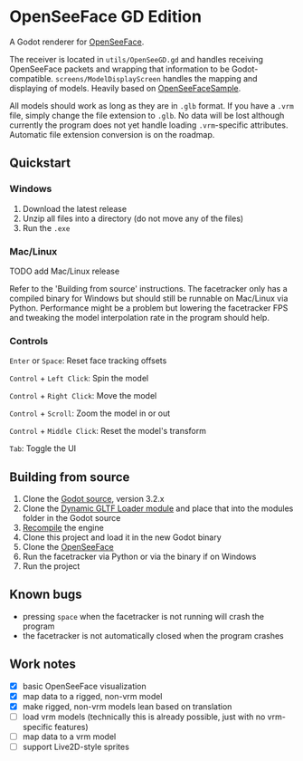 # OpenSeeFace GD Edition

A Godot renderer for [OpenSeeFace](https://github.com/emilianavt/OpenSeeFace).

The receiver is located in `utils/OpenSeeGD.gd` and handles receiving OpenSeeFace packets and wrapping that information to be Godot-compatible. `screens/ModelDisplayScreen` handles the mapping and displaying of models. Heavily based on [OpenSeeFaceSample](https://github.com/emilianavt/OpenSeeFaceSample).

All models should work as long as they are in `.glb` format. If you have a `.vrm` file, simply change the file extension to `.glb`. No data will be lost although currently the program does not yet handle loading `.vrm`-specific attributes. Automatic file extension conversion is on the roadmap.

## Quickstart
### Windows
1. Download the latest release
2. Unzip all files into a directory (do not move any of the files)
3. Run the `.exe`

### Mac/Linux
TODO add Mac/Linux release

Refer to the 'Building from source' instructions. The facetracker only has a compiled binary for Windows but should still be runnable on Mac/Linux via Python. Performance might be a problem but lowering the facetracker FPS and tweaking the model interpolation rate in the program should help.

### Controls
`Enter` or `Space`: Reset face tracking offsets

`Control` + `Left Click`: Spin the model

`Control` + `Right Click`: Move the model

`Control` + `Scroll`: Zoom the model in or out

`Control` + `Middle Click`: Reset the model's transform

`Tab`: Toggle the UI

## Building from source
1. Clone the [Godot source](https://github.com/godotengine/godot), version 3.2.x
2. Clone the [Dynamic GLTF Loader module](https://github.com/you-win/godot-dynamic-gltf-loader) and place that into the modules folder in the Godot source
3. [Recompile](https://docs.godotengine.org/en/stable/development/compiling/index.html) the engine
4. Clone this project and load it in the new Godot binary
5. Clone the [OpenSeeFace](https://github.com/emilianavt/OpenSeeFace)
6. Run the facetracker via Python or via the binary if on Windows
7. Run the project

## Known bugs
- pressing `space` when the facetracker is not running will crash the program
- the facetracker is not automatically closed when the program crashes

## Work notes
- [x] basic OpenSeeFace visualization
- [x] map data to a rigged, non-vrm model
- [x] make rigged, non-vrm models lean based on translation
- [ ] load vrm models (technically this is already possible, just with no vrm-specific features)
- [ ] map data to a vrm model
- [ ] support Live2D-style sprites
